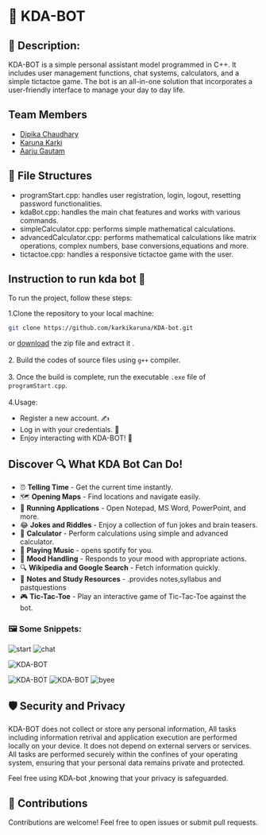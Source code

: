 # 🤖 KDA-BOT

## 📝 Description:
KDA-BOT is a simple personal assistant model programmed in C++. It includes user management functions, chat systems, calculators, and a simple tictactoe game.
The bot is an all-in-one solution that incorporates a user-friendly interface to manage your day to day life.

## Team Members

- [Dipika Chaudhary](https://github.com/notdipika)
- [Karuna Karki](https://github.com/karkikaruna)
- [Aarju Gautam](https://github.com/aarzugit)

## 📂 File Structures

- programStart.cpp: handles user registration, login, logout, resetting password functionalities.
- kdaBot.cpp: handles the main chat features and works with various commands.
- simpleCalculator.cpp: performs simple mathematical calculations.
- advancedCalculator.cpp: performs mathematical calculations like matrix operations, complex numbers, base conversions,equations and more.
- tictactoe.cpp: handles a responsive tictactoe game with the user.

## Instruction to run kda bot 🚀

To run the project, follow these steps:

1.Clone the repository to your local machine:
   ```bash
   git clone https://github.com/karkikaruna/KDA-bot.git
   ```
   or <a href="https://github.com/karkikaruna/KDA-bot.git">download</a> the zip file and extract it .
  <br> 
  <br>
2. Build the codes of source files using `g++` compiler.<br>
<br>
3. Once the build is complete, run the executable `.exe` file  of `programStart.cpp`.<br>
<br>
4.Usage:
  - Register a new account. ✍️
  - Log in with your credentials. 🔐
  - Enjoy interacting with KDA-BOT! 🤖

## Discover 🔍 What KDA Bot Can Do!

- ⏰ **Telling Time** - Get the current time instantly.
- 🗺️ **Opening Maps** - Find locations and navigate easily.
- 📂 **Running Applications** - Open Notepad, MS Word, PowerPoint, and more.
- 😂 **Jokes and Riddles** - Enjoy a collection of fun jokes and brain teasers.
- 🔢 **Calculator** - Perform calculations using simple and advanced calculator.
- 🎵 **Playing Music** - opens spotify for you.
- 🧠 **Mood Handling** - Responds to your mood with appropriate actions.
- 🔍 **Wikipedia and Google Search** - Fetch information quickly.
- 📝 **Notes and Study Resources** - .provides notes,syllabus and pastquestions
- 🎮 **Tic-Tac-Toe** - Play an interactive game of Tic-Tac-Toe against the bot.


### 🖼️ Some Snippets:
![start](https://github.com/user-attachments/assets/12b3816b-43c3-4f6f-a0de-685d864817a1)
![chat](https://github.com/user-attachments/assets/97a4dece-b88c-4db2-ba06-201939a964ae)

![KDA-BOT](https://github.com/user-attachments/assets/1407e49f-f252-4793-8b4f-2337c71ef0ef)

![KDA-BOT](https://github.com/user-attachments/assets/3b68b227-8450-438a-971d-93a857b5f530)     ![KDA-BOT](https://github.com/user-attachments/assets/67958e40-02b0-4686-9c09-4baac1c15939) 
![byee](https://github.com/user-attachments/assets/7119da5c-8f93-4f22-b9bf-5d5ecd0dd709)

## 🛡️ Security and Privacy
KDA-BOT does not collect or store any personal information, All tasks including information retrival and application execution  are performed locally on your device. It does not depend on external servers or services. All tasks are performed securely within the confines of your operating system, ensuring that your personal data remains private and protected.

Feel free using KDA-bot ,knowing that your privacy is safeguarded.

## 🤝 Contributions
Contributions are welcome! Feel free to open issues or submit pull requests. 


